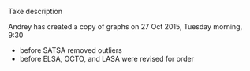 Take description

Andrey has created a copy of graphs on 27 Oct 2015, Tuesday morning, 9:30 

- before SATSA removed outliers
- before ELSA, OCTO, and LASA were revised for order